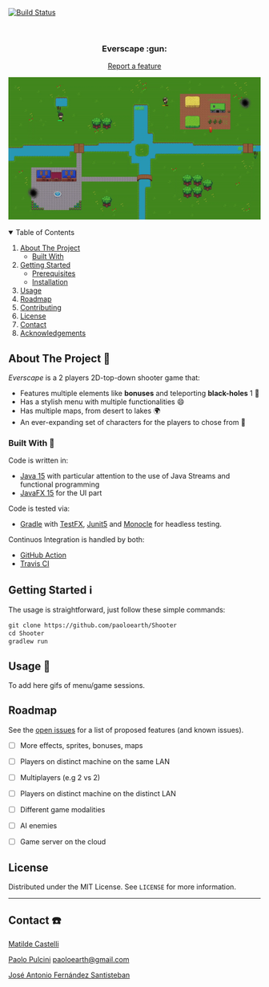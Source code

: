 <!--
*** Thanks for checking out the Best-README-Template. If you have a suggestion
*** that would make this better, please fork the repo and create a pull request
*** or simply open an issue with the tag "enhancement".
*** Thanks again! Now go create something AMAZING! :D
-->



<!-- PROJECT SHIELDS -->
<!--
*** I'm using markdown "reference style" links for readability.
*** Reference links are enclosed in brackets [ ] instead of parentheses ( ).
*** See the bottom of this document for the declaration of the reference variables
*** for contributors-url, forks-url, etc. This is an optional, concise syntax you may use.
*** https://www.markdownguide.org/basic-syntax/#reference-style-links
-->

[![Build Status](https://travis-ci.com/paoloearth/Shooter.svg?token=s5s6Ee4HHvKbox1jnEF9&branch=main)](https://travis-ci.com/paoloearth/Shooter)

<!-- PROJECT LOGO -->
<br />
<p align="center">
  <h3 align="center"><b>Everscape :gun:</b></h3>
  <p align="center">
    <a href="https://github.com/paoloearth/Shooter/issues">Report a feature</a>
</p>



<p align="center">
  <img  src="/images/islands_gif.gif">
</p>


<!-- TABLE OF CONTENTS -->
<details open="open">
  <summary>Table of Contents</summary>
  <ol>
    <li>
      <a href="#about-the-project">About The Project </a>
      <ul>
        <li><a href="#built-with">Built With </a></li>
      </ul>
    </li>
    <li>
      <a href="#getting-started">Getting Started</a>
      <ul>
        <li><a href="#prerequisites">Prerequisites</a></li>
        <li><a href="#installation">Installation</a></li>
      </ul>
    </li>
    <li><a href="#usage">Usage</a></li>
    <li><a href="#roadmap">Roadmap</a></li>
    <li><a href="#contributing">Contributing</a></li>
    <li><a href="#license">License</a></li>
    <li><a href="#contact">Contact</a></li>
    <li><a href="#acknowledgements">Acknowledgements</a></li>
  </ol>
</details>



<!-- ABOUT THE PROJECT -->
## About The Project :blue_book:

*Everscape* is a 2 players 2D-top-down shooter game that:
* Features multiple elements like **bonuses** and teleporting **black-holes** 1 :milky_way:
* Has a stylish menu with multiple functionalities :smile:
* Has multiple maps, from desert to lakes :earth_africa:
* An ever-expanding set of characters for the players to chose from :space_invader:

### Built With :hammer:

Code is written in:
* [Java 15](https://java.com) with particular attention to the use of Java Streams and functional programming
* [JavaFX 15](https://openjfx.io/) for the UI part

Code is tested via:
* [Gradle](https://gradle.org/) with [TestFX](http://testfx.github.io/TestFX/), [Junit5](https://junit.org/junit5/) and [Monocle](https://github.com/TestFX/Monocle) for headless testing.

Continuos Integration is handled by both:
* [GitHub Action](https://github.com/features/actions)
* [Travis CI](https://travis-ci.com/)

<!-- GETTING STARTED -->
## Getting Started :information_source:

The usage is straightforward, just follow these simple commands:

```console
git clone https://github.com/paoloearth/Shooter
cd Shooter
gradlew run
```

<!-- USAGE EXAMPLES -->
## Usage :game_die:

To add here gifs of menu/game sessions.
<!-- ROADMAP -->
## Roadmap

See the [open issues](https://github.com/paoloearth/Shooter/issues) for a list of proposed features (and known issues).



- [ ] More effects, sprites, bonuses, maps
- [ ] Players on distinct machine on the same LAN
- [ ] Multiplayers (e.g 2 vs 2)
- [ ] Players on distinct machine on the distinct LAN
- [ ] Different game modalities
- [ ] AI enemies
- [ ] Game server on the cloud


<!-- LICENSE -->
## License

Distributed under the MIT License. See `LICENSE` for more information.

---

<!-- CONTACT -->
## Contact :telephone:

[Matilde Castelli](https://github.com/matildecastelli) 

[Paolo Pulcini](https://github.com/paoloearth) paoloearth@gmail.com

[José Antonio Fernández Santisteban](https://github.com/jose-dscience) 


[product-screenshot]: images/screenshot.png
